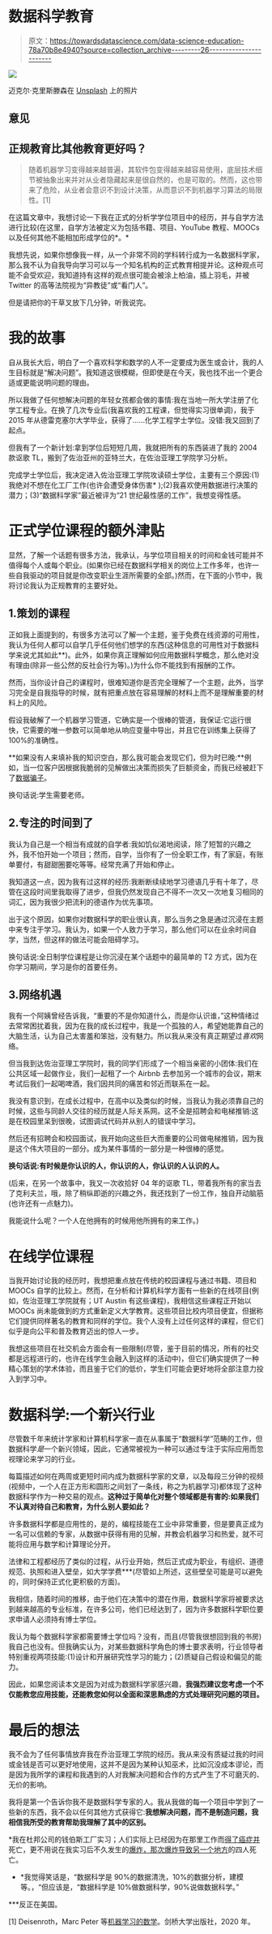 # 数据科学教育

> 原文：<https://towardsdatascience.com/data-science-education-78a70b8e4940?source=collection_archive---------26----------------------->

![](img/674cb5b408f0df0586eb81cdbc170e97.png)

迈克尔·克里斯滕森在 [Unsplash](https://unsplash.com/s/photos/university?utm_source=unsplash&utm_medium=referral&utm_content=creditCopyText) 上的照片

## 意见

## 正规教育比其他教育更好吗？

> 随着机器学习变得越来越普遍，其软件包变得越来越容易使用，底层技术细节被抽象出来并对从业者隐藏起来是很自然的，也是可取的。然而，这也带来了危险，从业者会意识不到设计决策，从而意识不到机器学习算法的局限性。[1]

在这篇文章中，我想讨论一下我在正式的分析学学位项目中的经历，并与自学方法进行比较(在这里，自学方法被定义为包括书籍、项目、YouTube 教程、MOOCs 以及任何其他不能相加形成学位的*。*

我想先说，如果你想像我一样，从一个非常不同的学科转行成为一名数据科学家，那么我不认为自我导向学习可以与一个知名机构的正式教育相提并论。这种观点可能不会受欢迎，我知道持有这样的观点很可能会被涂上柏油，插上羽毛，并被 Twitter 的高等法院视为“异教徒”或“看门人”。

但是请把你的干草叉放下几分钟，听我说完。

# 我的故事

自从我长大后，明白了一个喜欢科学和数学的人不一定要成为医生或会计，我的人生目标就是“解决问题”。我知道这很模糊，但即使是在今天，我也找不出一个更合适或更能说明问题的理由。

所以我做了任何想解决问题的年轻女孩都会做的事情:我在当地一所大学注册了化学工程专业。在换了几次专业后(我喜欢我的工程课，但觉得实习很单调)，我于 2015 年从德雷克塞尔大学毕业，获得了……化学工程学士学位。没错:我又回到了起点。

但我有了一个新计划:拿到学位后短短几周，我就把所有的东西装进了我的 2004 款讴歌 TL，搬到了佐治亚州的亚特兰大，在佐治亚理工学院学习分析。

完成学士学位后，我决定进入佐治亚理工学院攻读硕士学位，主要有三个原因:(1)我绝对不想在化工厂工作(也许会遭受身体伤害* );(2)我喜欢使用数据进行决策的潜力；(3)“数据科学家”最近被评为“21 世纪最性感的工作”，我想变得性感。

# 正式学位课程的额外津贴

显然，了解一个话题有很多方法，我承认，与学位项目相关的时间和金钱可能并不值得每个人或每个职业。(如果你已经在数据科学相关的岗位上工作多年，也许一些自我驱动的项目就是你改变职业生涯所需要的全部。)然而，在下面的小节中，我将讨论我认为正规教育的主要好处。

## 1.策划的课程

正如我上面提到的，有很多方法可以了解一个主题，鉴于免费在线资源的可用性，我认为任何人都可以自学几乎任何他们想学的东西(这种信息的可用性对于数据科学来说尤其如此**)。此外，如果你真正理解如何应用数据科学概念，那么绝对没有理由(除非一些公然的反社会行为等)。)为什么你不能找到有报酬的工作。

然而，当你设计自己的课程时，很难知道你是否完全理解了一个主题，此外，当学习完全是自我指导的时候，就有把重点放在容易理解的材料上而不是理解重要的材料上的风险。

假设我破解了一个机器学习管道，它确实是一个很棒的管道，我保证:它运行很快，它需要的唯一参数可以简单地从响应变量中导出，并且它在训练集上获得了 100%的准确性。

**如果没有人来填补我的知识空白，那么我可能会发现它们，但为时已晚:**例如，当一位客户因根据我脆弱的见解做出决策而损失了巨额资金，而我已经被赶下了[数据骗子](/how-to-spot-a-data-charlatan-85785c991433)。

换句话说:学生需要老师。

## 2.专注的时间到了

我认为自己是一个相当有成就的自学者:我如饥似渴地阅读，除了短暂的兴趣之外，我不怕开始一个项目；然而，自学，当你有了一份全职工作，有了家庭，有账单要付，有甜甜圈要吃等等。经常充满了开始和停止。

我知道这一点，因为我有过这样的经历:我断断续续地学习德语几乎有十年了，尽管在这段时间里我取得了进步，但我仍然发现自己不得不一次又一次地复习相同的词汇，因为我很少把流利的德语作为优先事项。

出于这个原因，如果你对数据科学的职业很认真，那么当务之急是通过沉浸在主题中来专注于学习。我认为，如果一个人致力于学习，那么他们可以在业余时间自学，当然，但这样的做法可能会阻碍学习。

换句话说:全日制学位课程是让你沉浸在某个话题中的最简单的 T2 方式，因为在你学习期间，学习是你的首要任务。

## 3.网络机遇

我有一个阿姨曾经告诉我，“重要的不是你知道什么，而是你认识谁，”这种情绪过去常常困扰着我，因为在我的成长过程中，我是一个孤独的人，希望她能靠自己的大脑生活，认为自己太害羞和笨拙，没有魅力。所以我从来没有真正期望过*喜欢*网络。

但当我到达佐治亚理工学院时，我的同学们形成了一个相当亲密的小团体:我们在公共区域一起做作业，我们一起租了一个 Airbnb 去参加另一个城市的会议，期末考试后我们一起喝啤酒，我们因共同的痛苦和邻近而联系在一起。

我没有意识到，在成长过程中，在高中以及类似的时候，当我认为我必须靠自己的时候，这些与同龄人交往的经历就是人际关系网。这不全是招聘会和电梯推销:这是在校园里呆到很晚，试图调试代码并从别人的错误中学习。

然后还有招聘会和校园面试，我开始向这些巨大而重要的公司做电梯推销，因为我是这个伟大项目的一部分。成为某件事情的一部分是一种很棒的感觉。

**换句话说:有时候是你认识的人，你认识的人，你认识的人认识的人。**

(后来，在另一个故事中，我又一次收拾好 04 年的讴歌 TL，带着我所有的家当去了克利夫兰，哦，除了稍纵即逝的兴趣之外，我还找到了一份工作，独自开动脑筋(也许还有一点魅力)。

我能说什么呢？一个人在他拥有的时候用他所拥有的来工作。)

# 在线学位课程

当我开始讨论我的经历时，我想把重点放在传统的校园课程与通过书籍、项目和 MOOCs 自学的比较上。然而，在分析和计算机科学方面有一些新的在线项目(例如，佐治亚理工学院就有；UT Austin 有这些课程)，我相信这些课程正开始以 MOOCs 尚未能做到的方式重新定义大学教育。这些项目比校内项目便宜，但据称它们提供同样著名的教育和同样的学位。我个人没有上过任何这样的课程，但它们似乎是向公平和普及教育迈出的惊人一步。

我想这些项目在社交机会方面会有一些限制(尽管，鉴于目前的情况，所有的社交都是远程进行的，也许在线学生会融入到这样的活动中)，但它们确实提供了一种精心策划的学术体验，而且鉴于它们的低价，学生们可能会更好地将全部注意力投入到学习中。

# 数据科学:一个新兴行业

尽管数千年来统计学家和计算机科学家一直在从事属于“数据科学”范畴的工作，但数据科学*是*一个新兴领域，因此，它通常被视为一种可以通过专注于实际应用而忽视理论来学习的行业。

每篇描述如何在两周或更短时间内成为数据科学家的文章，以及每段三分钟的视频(视频中，一个人在正方形和圆形之间划了一条线，称之为机器学习)都体现了这种数据科学作为一种交易的观点。**这种过于简单化对整个领域都是有害的:如果我们不认真对待自己和教育，为什么别人要如此？**

许多数据科学都是应用性的，是的，编程技能在工业中非常重要，但是要真正成为一名可以信赖的专家，从数据中获得有用的见解，并教会机器学习和热爱，就不可能将应用与数学和计算理论分开。

法律和工程都经历了类似的过程，从行业开始，然后正式成为职业，有组织、道德规范、执照和进入壁垒，如大学学费***(尽管如上所述，这些壁垒可能是可以避免的，同时保持正式化更积极的方面)。

我相信，随着时间的推移，由于他们在决策中的潜在作用，数据科学家将被要求达到越来越高的专业标准，在许多公司，他们已经达到了，因为许多数据科学职位要求申请人必须持有博士学位。

我认为每个数据科学家都需要博士学位吗？没有，而且(尽管我很想回到我的书房)我自己也没有。但我确实认为，对某些数据科学角色的博士要求表明，行业领导者特别重视两项技能:(1)设计和开展研究性学习的能力；(2)质疑自己假设和偏见的能力。

因此，如果您阅读本文是因为对成为数据科学家感兴趣，**我强烈建议您考虑一个不仅能教您应用技能，还能教您如何以全面和深思熟虑的方式处理研究问题的项目。**

# 最后的想法

我不会为了任何事情放弃我在乔治亚理工学院的经历。我从来没有质疑过我的时间或金钱是否可以更好地使用，这并不是因为某种认知巫术，比如沉没成本谬论，而是因为我所学的课程和我遇到的人对我解决问题和合作的方式产生了不可磨灭的、无价的影响。

我将是第一个告诉你我不是数据科学专家的人。我从我做的每一个项目中学到了一些新的东西，我不会以任何其他方式获得它:**我想解决问题，而不是制造问题，我相信我所受的教育帮助我理解了其中的区别。**

*我在杜邦公司的钱伯斯工厂实习；人们实际上已经因为在那里工作而[得了癌症并](https://www.nytimes.com/1975/01/02/archives/continued-health-perils-for-workers-disputed-at-south-jersey.html)死亡，更不用说在我实习后不久发生的[爆炸，那次爆炸导致另一个地方](https://www.csb.gov/dupont-la-porte-facility-toxic-chemical-release-/)的四人死亡。

* *我觉得笑话是，“数据科学是 90%的数据清洗，10%的数据分析，建模等。，“但应该是，“数据科学是 10%做数据科学，90%说做数据科学。”

***反正在美国。

[1] Deisenroth，Marc Peter 等[机器学习的数学](https://mml-book.github.io/book/mml-book.pdf)。剑桥大学出版社，2020 年。